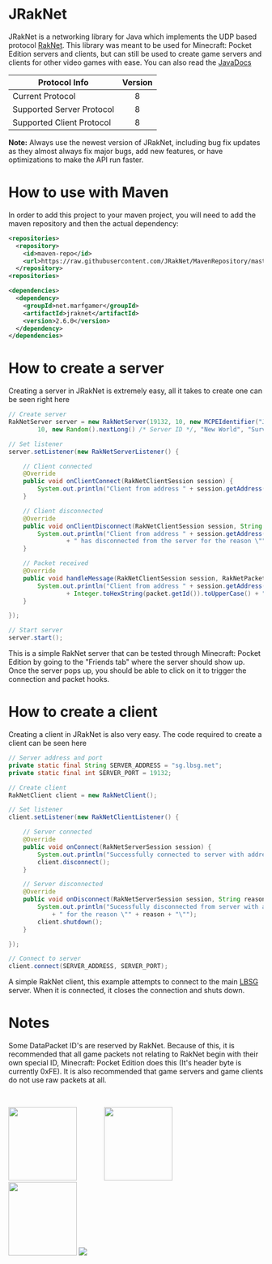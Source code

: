 # JRakNet
JRakNet is a networking library for Java which implements the UDP based protocol [RakNet](https://github.com/OculusVR/RakNet).
This library was meant to be used for Minecraft: Pocket Edition servers and clients, but can still be used to create game servers and clients for other video games with ease. You can also read the [JavaDocs](http://htmlpreview.github.io/?https://github.com/JRakNet/JRakNet/blob/master/doc/index.html)

| Protocol Info             | Version |
| --------------------------|:-------:|
| Current Protocol          | 8       |
| Supported Server Protocol | 8       |
| Supported Client Protocol | 8       |

**Note:** Always use the newest version of JRakNet, including bug fix updates as they almost always fix major bugs, add new features, or have optimizations to make the API run faster.

# How to use with Maven
In order to add this project to your maven project, you will need to add the maven repository and then the actual dependency:
```xml
<repositories>
  <repository>
    <id>maven-repo</id>
    <url>https://raw.githubusercontent.com/JRakNet/MavenRepository/master</url>
  </repository>
<repositories>

<dependencies>
  <dependency>
    <groupId>net.marfgamer</groupId>
    <artifactId>jraknet</artifactId>
    <version>2.6.0</version>
  </dependency>
</dependencies>
```

# How to create a server
Creating a server in JRakNet is extremely easy, all it takes to create one can be seen right here

```java
// Create server
RakNetServer server = new RakNetServer(19132, 10, new MCPEIdentifier("JRakNet Example Server", 101, "1.0.3", 0,
		10, new Random().nextLong() /* Server ID */, "New World", "Survival"));

// Set listener
server.setListener(new RakNetServerListener() {

	// Client connected
	@Override
	public void onClientConnect(RakNetClientSession session) {
		System.out.println("Client from address " + session.getAddress() + " has connected to the server");
	}

	// Client disconnected
	@Override
	public void onClientDisconnect(RakNetClientSession session, String reason) {
		System.out.println("Client from address " + session.getAddress()
				+ " has disconnected from the server for the reason \"" + reason + "\"");
	}

	// Packet received
	@Override
	public void handleMessage(RakNetClientSession session, RakNetPacket packet, int channel) {
		System.out.println("Client from address " + session.getAddress() + " sent packet with ID 0x"
				+ Integer.toHexString(packet.getId()).toUpperCase() + " on channel " + channel);
	}

});

// Start server
server.start();
```

This is a simple RakNet server that can be tested through Minecraft: Pocket Edition by going to the "Friends tab" where the server should show up. Once the server pops up, you should be able to click on it to trigger the connection and packet hooks.

# How to create a client
Creating a client in JRakNet is also very easy. The code required to create a client can be seen here

```java
// Server address and port
private static final String SERVER_ADDRESS = "sg.lbsg.net";
private static final int SERVER_PORT = 19132;

// Create client
RakNetClient client = new RakNetClient();

// Set listener
client.setListener(new RakNetClientListener() {

	// Server connected
	@Override
	public void onConnect(RakNetServerSession session) {
		System.out.println("Successfully connected to server with address " + session.getAddress());
		client.disconnect();
	}

	// Server disconnected
	@Override
	public void onDisconnect(RakNetServerSession session, String reason) {
		System.out.println("Sucessfully disconnected from server with address " + session.getAddress()
			+ " for the reason \"" + reason + "\"");
		client.shutdown();
	}

});

// Connect to server
client.connect(SERVER_ADDRESS, SERVER_PORT);
```

A simple RakNet client, this example attempts to connect to the main [LBSG](http://lbsg.net/) server. When it is connected, it closes the connection and shuts down.

# Notes
Some DataPacket ID's are reserved by RakNet. Because of this, it is recommended that all game packets not relating to RakNet begin with their own special ID, Minecraft: Pocket Edition does this (It's header byte is currently 0xFE). It is also recommended that game servers and game clients do not use raw packets at all.

<br>

<a href="http://marfgamer.net"><img src="http://i.imgur.com/LhUiCjL.png" width="135" height="145"></a> <a href="http://github.com/JRakNet/JRakNet"><img src="http://i.imgur.com/oDsb9ze.png" width="135" height="145" hspace="50"></a> <a href="https://github.com/OculusVR/RakNet"><img src="http://imgur.com/9p1asD8.png" width="135" height="145"></a> <a href="https://oculus.com"><img src="https://www1.oculus.com/wp-content/uploads/2013/03/oculus_vr_logo_small.png"></a>
